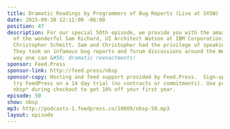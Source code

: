 ```yaml
---
title: Dramatic Readings by Programmers of Bug Reports (Live at SXSW)
date: 2015-09-30 12:11:00 -06:00
position: 47
description: For our special 50th episode, we provide you with the amazing team-up
  of the wonderful Sam Richard, UI Architect Watson at IBM Corporation, and your host,
  Christopher Schmitt. Sam and Christopher had the privilege of speaking at SXSW!
  They took on infamous bug reports and forum discussions around the Web the only
  way one can &#58; dramatic reenactments!
sponsor: Feed.Press
sponsor-link: http://feed.press/nbsp
sponsor-copy: Hosting and feed support provided by Feed.Press.  Sign-up today and
  try FeedPress on a 14 day trial (no contracts or commitments). Use promo code *
  nbsp* during checkout to get 10% off your first year.
episode: 50
show: nbsp
mp3: http://podcasts-1.feedpress.co/10609/nbsp-50.mp3
layout: episode
---
```


